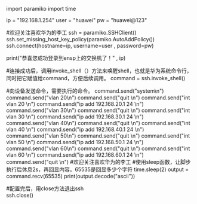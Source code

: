 import paramiko
import time

ip = "192.168.1.254"
user = "huawei"
pw = "huawei@123"

#欢迎关注喜欢华为的李工
ssh = paramiko.SSHClient()
ssh.set_missing_host_key_policy(paramiko.AutoAddPolicy())
ssh.connect(hostname=ip, username=user , password=pw)


print("恭喜您成功登录到ensp上的交换机了！" , ip)

#连接成功后，调用invoke_shell（）方法来唤醒shell，也就是华为系统命令行，同时把它赋值给command，方便后续调用。
command = ssh.invoke_shell()

#向设备发送命令，需要执行的命令。
command.send("system\n")
command.send("vlan 20\n")
command.send("quit \n")
command.send("int vlan 20 \n")
command.send("ip add 192.168.20.1 24 \n")
command.send("vlan 30\n")
command.send("quit \n")
command.send("int vlan 30 \n")
command.send("ip add 192.168.30.1 24 \n")
command.send("vlan 40\n")
command.send("quit \n")
command.send("int vlan 40 \n")
command.send("ip add 192.168.40.1 24 \n")
command.send("vlan 50\n")
command.send("quit \n")
command.send("int vlan 50 \n")
command.send("ip add 192.168.50.1 24 \n")
command.send("vlan 60\n")
command.send("quit \n")
command.send("int vlan 60 \n")
command.send("ip add 192.168.60.1 24 \n")
command.send("quit \n")
#欢迎关注喜欢华为的李工
#使用sleep函数，让脚步执行后休息2s，再回显内容。65535是回显多少个字符
time.sleep(2)
output = command.recv(65535)
print(output.decode("ascii"))

#配置完后，用close方法退出ssh  
ssh.close()     
